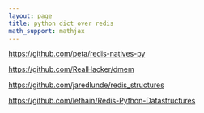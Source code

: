 ```yaml
---
layout: page
title: python dict over redis
math_support: mathjax
---
```



https://github.com/peta/redis-natives-py

https://github.com/RealHacker/dmem

https://github.com/jaredlunde/redis_structures

https://github.com/lethain/Redis-Python-Datastructures



